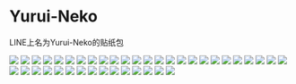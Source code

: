 # Yurui-Neko

LINE上名为Yurui-Neko的贴纸包

![](https://cdn.jsdelivr.net/gh/2x-ercha/twikoo-magic@master/image/Yurui-Neko/001.png)
![](https://cdn.jsdelivr.net/gh/2x-ercha/twikoo-magic@master/image/Yurui-Neko/002.png)
![](https://cdn.jsdelivr.net/gh/2x-ercha/twikoo-magic@master/image/Yurui-Neko/003.png)
![](https://cdn.jsdelivr.net/gh/2x-ercha/twikoo-magic@master/image/Yurui-Neko/004.png)
![](https://cdn.jsdelivr.net/gh/2x-ercha/twikoo-magic@master/image/Yurui-Neko/005.png)
![](https://cdn.jsdelivr.net/gh/2x-ercha/twikoo-magic@master/image/Yurui-Neko/006.png)
![](https://cdn.jsdelivr.net/gh/2x-ercha/twikoo-magic@master/image/Yurui-Neko/007.png)
![](https://cdn.jsdelivr.net/gh/2x-ercha/twikoo-magic@master/image/Yurui-Neko/008.png)
![](https://cdn.jsdelivr.net/gh/2x-ercha/twikoo-magic@master/image/Yurui-Neko/009.png)
![](https://cdn.jsdelivr.net/gh/2x-ercha/twikoo-magic@master/image/Yurui-Neko/010.png)
![](https://cdn.jsdelivr.net/gh/2x-ercha/twikoo-magic@master/image/Yurui-Neko/011.png)
![](https://cdn.jsdelivr.net/gh/2x-ercha/twikoo-magic@master/image/Yurui-Neko/012.png)
![](https://cdn.jsdelivr.net/gh/2x-ercha/twikoo-magic@master/image/Yurui-Neko/013.png)
![](https://cdn.jsdelivr.net/gh/2x-ercha/twikoo-magic@master/image/Yurui-Neko/014.png)
![](https://cdn.jsdelivr.net/gh/2x-ercha/twikoo-magic@master/image/Yurui-Neko/015.png)
![](https://cdn.jsdelivr.net/gh/2x-ercha/twikoo-magic@master/image/Yurui-Neko/016.png)
![](https://cdn.jsdelivr.net/gh/2x-ercha/twikoo-magic@master/image/Yurui-Neko/017.png)
![](https://cdn.jsdelivr.net/gh/2x-ercha/twikoo-magic@master/image/Yurui-Neko/018.png)
![](https://cdn.jsdelivr.net/gh/2x-ercha/twikoo-magic@master/image/Yurui-Neko/019.png)
![](https://cdn.jsdelivr.net/gh/2x-ercha/twikoo-magic@master/image/Yurui-Neko/020.png)
![](https://cdn.jsdelivr.net/gh/2x-ercha/twikoo-magic@master/image/Yurui-Neko/021.png)
![](https://cdn.jsdelivr.net/gh/2x-ercha/twikoo-magic@master/image/Yurui-Neko/022.png)
![](https://cdn.jsdelivr.net/gh/2x-ercha/twikoo-magic@master/image/Yurui-Neko/023.png)
![](https://cdn.jsdelivr.net/gh/2x-ercha/twikoo-magic@master/image/Yurui-Neko/024.png)
![](https://cdn.jsdelivr.net/gh/2x-ercha/twikoo-magic@master/image/Yurui-Neko/025.png)
![](https://cdn.jsdelivr.net/gh/2x-ercha/twikoo-magic@master/image/Yurui-Neko/026.png)
![](https://cdn.jsdelivr.net/gh/2x-ercha/twikoo-magic@master/image/Yurui-Neko/027.png)
![](https://cdn.jsdelivr.net/gh/2x-ercha/twikoo-magic@master/image/Yurui-Neko/028.png)
![](https://cdn.jsdelivr.net/gh/2x-ercha/twikoo-magic@master/image/Yurui-Neko/029.png)
![](https://cdn.jsdelivr.net/gh/2x-ercha/twikoo-magic@master/image/Yurui-Neko/030.png)
![](https://cdn.jsdelivr.net/gh/2x-ercha/twikoo-magic@master/image/Yurui-Neko/031.png)
![](https://cdn.jsdelivr.net/gh/2x-ercha/twikoo-magic@master/image/Yurui-Neko/032.png)
![](https://cdn.jsdelivr.net/gh/2x-ercha/twikoo-magic@master/image/Yurui-Neko/033.png)
![](https://cdn.jsdelivr.net/gh/2x-ercha/twikoo-magic@master/image/Yurui-Neko/034.png)
![](https://cdn.jsdelivr.net/gh/2x-ercha/twikoo-magic@master/image/Yurui-Neko/035.png)
![](https://cdn.jsdelivr.net/gh/2x-ercha/twikoo-magic@master/image/Yurui-Neko/036.png)
![](https://cdn.jsdelivr.net/gh/2x-ercha/twikoo-magic@master/image/Yurui-Neko/037.png)
![](https://cdn.jsdelivr.net/gh/2x-ercha/twikoo-magic@master/image/Yurui-Neko/038.png)
![](https://cdn.jsdelivr.net/gh/2x-ercha/twikoo-magic@master/image/Yurui-Neko/039.png)
![](https://cdn.jsdelivr.net/gh/2x-ercha/twikoo-magic@master/image/Yurui-Neko/040.png)
